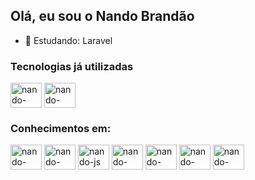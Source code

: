 ## Olá, eu sou o Nando Brandão

- 🌱 Estudando: Laravel 

### Tecnologias já utilizadas
<div style="display: inline_block">
    <img align="center" alt="nando-angular" height="40" width="50" src="https://cdn.jsdelivr.net/gh/devicons/devicon@latest/icons/angularjs/angularjs-original.svg"/>
    <img align="center" alt="nando-laravel" height="40" width="50"  src="https://cdn.jsdelivr.net/gh/devicons/devicon@latest/icons/laravel/laravel-original.svg" />
</div>


### Conhecimentos em:
  <div style="display: inline_block">
    <img align="center" alt="nando-html" height="40" width="50" src="https://cdn.jsdelivr.net/gh/devicons/devicon/icons/html5/html5-original.svg">
    <img align="center" alt="nando-css" height="40" width="50" src="https://cdn.jsdelivr.net/gh/devicons/devicon/icons/css3/css3-original.svg">
    <img align="center" alt="nando-js" height="40" width="50" src="https://cdn.jsdelivr.net/gh/devicons/devicon/icons/javascript/javascript-original.svg">
    <img align="center" alt="nando-typescript" height="40" width="50" src="https://cdn.jsdelivr.net/gh/devicons/devicon@latest/icons/typescript/typescript-original.svg" />
    <img align="center" alt="nando-php" height="40" width="50"  src="https://cdn.jsdelivr.net/gh/devicons/devicon@latest/icons/php/php-original.svg" />
    <img align="center" alt="nando-bootstrap" height="40" width="50" src="https://cdn.jsdelivr.net/gh/devicons/devicon/icons/bootstrap/bootstrap-original.svg">
    <img align="center" alt="nando-saas" height="40" width="50"  src="https://cdn.jsdelivr.net/gh/devicons/devicon@latest/icons/sass/sass-original.svg" />     
         
          
    
  </div>


<!-- <div align="center">
  <a href="https://github.com/nandobrandaodias">
  <img height="180em" src="https://github-readme-stats.vercel.app/api?username=nandobrandaodias&show_icons=true&theme=dark&include_all_commits=true&count_private=true"/>
 <img height="180em" src="https://github-readme-stats.vercel.app/api/top-langs/?username=nandobrandaodias&layout=compact&langs_count=7&theme=dark"/>
</div> !-->

